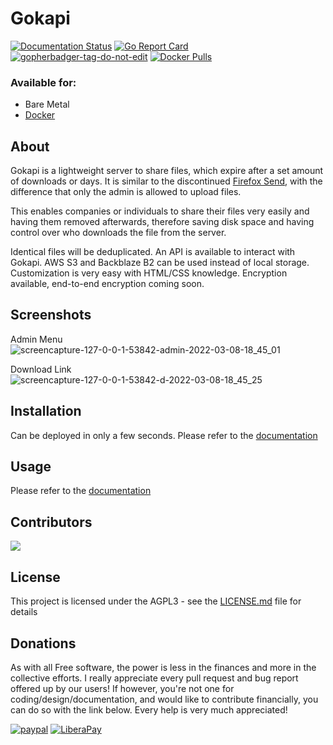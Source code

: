 # Gokapi
[![Documentation Status](https://readthedocs.org/projects/gokapi/badge/?version=latest)](https://gokapi.readthedocs.io/en/stable/?badge=stable)
[![Go Report Card](https://goreportcard.com/badge/github.com/forceu/gokapi)](https://goreportcard.com/report/github.com/forceu/gokapi)
<a href='https://github.com/jpoles1/gopherbadger' target='_blank'>![gopherbadger-tag-do-not-edit](https://img.shields.io/badge/Go%20Coverage-91%25-brightgreen.svg?longCache=true&style=flat)</a>
[![Docker Pulls](https://img.shields.io/docker/pulls/f0rc3/gokapi.svg)](https://hub.docker.com/r/f0rc3/gokapi/)


### Available for:

- Bare Metal
- [Docker](https://hub.docker.com/r/f0rc3/gokapi)

## About

Gokapi is a lightweight server to share files, which expire after a set amount of downloads or days. It is similar to the discontinued [Firefox Send](https://github.com/mozilla/send), with the difference that only the admin is allowed to upload files. 

This enables companies or individuals to share their files very easily and having them removed afterwards, therefore saving disk space and having control over who downloads the file from the server.

Identical files will be deduplicated. An API is available to interact with Gokapi. AWS S3 and Backblaze B2 can be used instead of local storage. Customization is very easy with HTML/CSS knowledge. Encryption available, end-to-end encryption coming soon.


## Screenshots
Admin Menu ![screencapture-127-0-0-1-53842-admin-2022-03-08-18_45_01](https://user-images.githubusercontent.com/1593467/157296255-fa49ca73-0628-4c80-be97-d85dadd9b177.png)

Download Link ![screencapture-127-0-0-1-53842-d-2022-03-08-18_45_25](https://user-images.githubusercontent.com/1593467/157296296-5431aab9-feab-4fb6-be69-05db7b3b0ed7.png)





## Installation

Can be deployed in only a few seconds. Please refer to the [documentation](https://gokapi.readthedocs.io/en/latest/setup.html)

## Usage

Please refer to the [documentation](https://gokapi.readthedocs.io/en/latest/usage.html)

## Contributors
<a href="https://github.com/forceu/gokapi/graphs/contributors">
  <img src="https://contributors-img.web.app/image?repo=forceu/gokapi" />
</a>

## License

This project is licensed under the AGPL3 - see the [LICENSE.md](LICENSE.md) file for details


## Donations

As with all Free software, the power is less in the finances and more in the collective efforts. I really appreciate every pull request and bug report offered up by our users! If however, you're not one for coding/design/documentation, and would like to contribute financially, you can do so with the link below. Every help is very much appreciated!

[![paypal](https://img.shields.io/badge/Donate-PayPal-green.svg)](https://www.paypal.com/cgi-bin/webscr?cmd=_donations&business=donate@bulling.mobi&lc=US&item_name=BarcodeBuddy&no_note=0&cn=&currency_code=EUR&bn=PP-DonationsBF:btn_donateCC_LG.gif:NonHosted) [![LiberaPay](https://img.shields.io/badge/Donate-LiberaPay-green.svg)](https://liberapay.com/MBulling/donate)



